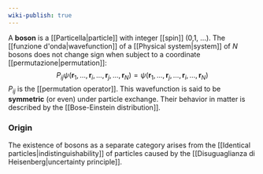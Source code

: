 ```yaml
---
wiki-publish: true
---
```

A **boson** is a [[Particella|particle]] with integer [[spin]] (0,1, ...). The [[funzione d'onda|wavefunction]] of a [[Physical system|system]] of $N$ bosons does not change sign when subject to a coordinate [[permutazione|permutation]]:
$$P_{ij}\psi(\mathbf{r}_{1},\ldots,\mathbf{r}_{i},\ldots,\mathbf{r}_{j},\ldots,\mathbf{r}_{N})=\psi(\mathbf{r}_{1},\ldots,\mathbf{r}_{j},\ldots,\mathbf{r}_{i},\ldots,\mathbf{r}_{N})$$
$P_{ij}$ is the [[permutation operator]]. This wavefunction is said to be **symmetric** (or even) under particle exchange. Their behavior in matter is described by the [[Bose-Einstein distribution]].
### Origin
The existence of bosons as a separate category arises from the [[Identical particles|indistinguishability]] of particles caused by the [[Disuguaglianza di Heisenberg|uncertainty principle]].